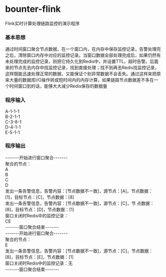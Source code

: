 # bounter-flink
Flink实时计算处理链路监控的演示程序  

### 基本思想
  通过时间窗口聚合节点数据，在一个窗口内，在内存中保存监控记录，告警处理完之后，清除窗口内存中对应的监控记录。当窗口数据全部处理完成后，如果仍然有未处理完成的监控记录，则把它持久化到Redis中，并设置TTL，超时告警。后面来的节点先去内存中找监控记录，找到直接处理；找不到再去Redis找监控记录，这样既能迅速处理正常的数据，又能保证个别异常数据不会丢失。通过这样来把原来大量的数据库I/O操作转成短时间内的内存计算，如果链路节点数据差不多在一个时间窗口到的话，能够大大减少Redis保存的数据量
### 程序输入
A-1-1-1  
B-2-1-1  
C-3-8-1  
D-4-1-1  
E-5-1-1
### 程序输出
-------开始进行窗口聚合-------  
聚合的节点：  
A  
B  
C  
D  
发出一条告警信息，告警内容：[节点数据不一致]，源节点：[A]，节点数据：[1]，目标节点：[C]，节点数据：[8]  
发出一条告警信息，告警内容：[节点数据不一致]，源节点：[C]，节 点数据：[8]，目标节点：[D]，节点数据：[1]  
窗口关闭时Redis中的监控记录：  
CE  
-------窗口聚合结束-------  
-------开始进行窗口聚合-------  
聚合的节点：  
E  
发出一条告警信息，告警内容：[节点数据不一致]，源节点：[C]，节点数据：[8]，目标节点：[E]，节点数据：[1]  
窗口关闭时Redis中的监控记录：无  
-------窗口聚合结束-------  
